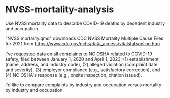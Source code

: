 # NVSS-mortality-analysis
Use NVSS mortality data to describe COVID-19 deaths by decedent industry and occupation

"NVSS mortality.qmd" downloads CDC NVSS Mortality Multiple Cause Files for 2021 from [https://www.cdc.gov/nchs/data_access/vitalstatsonline.htm ](https://www.nber.org/research/data/mortality-data-vital-statistics-nchs-multiple-cause-death-data) 

I've requested data on all complaints to NC OSHA related to COVID-19 safety, filed between January 1, 2020 and April 1, 2023: (1) establishment (name, address, and industry code), (2) alleged violation (complaint date and severity), (3) employer compliance (e.g., satisfactory correction), and (4) NC OSHA's response (e.g., onsite inspection, citation issued).

I'd like to compare complaints by industry and occupation versus mortality by industry and occupation. 
